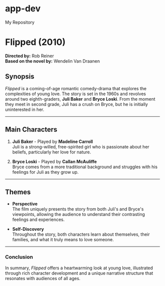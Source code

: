 # app-dev
My Repository

# Flipped (2010)

**Directed by:** Rob Reiner  
**Based on the novel by:** Wendelin Van Draanen

## Synopsis

*Flipped* is a coming-of-age romantic comedy-drama that explores the complexities of young love. The story is set in the 1960s and revolves around two eighth-graders, **Juli Baker** and **Bryce Loski**. From the moment they meet in second grade, Juli has a crush on Bryce, but he is initially uninterested in her.

---

## Main Characters

1. **Juli Baker** - Played by **Madeline Carroll**  
   Juli is a strong-willed, free-spirited girl who is passionate about her beliefs, particularly her love for nature.

2. **Bryce Loski** - Played by **Callan McAuliffe**  
   Bryce comes from a more traditional background and struggles with his feelings for Juli as they grow up.

---

## Themes

- **Perspective**  
  The film uniquely presents the story from both Juli's and Bryce's viewpoints, allowing the audience to understand their contrasting feelings and experiences.

- **Self-Discovery**  
  Throughout the story, both characters learn about themselves, their families, and what it truly means to love someone.

---

### Conclusion

In summary, *Flipped* offers a heartwarming look at young love, illustrated through rich character development and a unique narrative structure that resonates with audiences of all ages.

